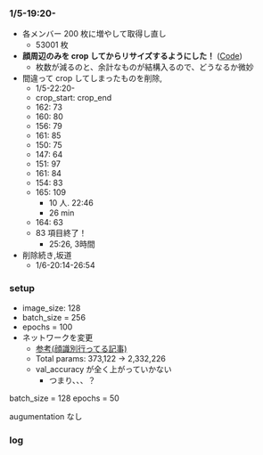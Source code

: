 ### 1/5-19:20-
- 各メンバー 200 枚に増やして取得し直し
    - 53001 枚
- **顔周辺のみを crop してからリサイズするようにした！** ([Code](../../detect_face.py))
    - 枚数が減るのと、余計なものが結構入るので、どうなるか微妙
- 間違って crop してしまったものを削除,
    - 1/5-22:20-
    - crop_start: crop_end
    - 162: 73
    - 160: 80
    - 156: 79
    - 161: 85
    - 150: 75
    - 147: 64
    - 151: 97
    - 161: 84
    - 154: 83
    - 165: 109
        - 10 人. 22:46
        - 26 min
    - 164: 63
    - 83 項目終了！
        - 25:26, 3時間
- 削除続き,坂道
    - 1/6-20:14-26:54

### setup
- image_size: 128
- batch_size = 256
- epochs = 100
- ネットワークを変更
    - [参考(顔識別行ってる記事)](https://towardsdatascience.com/building-face-recognition-model-under-30-minutes-2d1b0ef72fda)
    - Total params: 373,122 -> 2,332,226
    - val_accuracy が全く上がっていかない
        - つまり、、、？

batch_size = 128
epochs = 50

augumentation なし


### log

